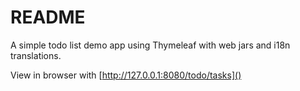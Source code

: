 README
===

A simple todo list demo app using Thymeleaf with web jars and i18n translations.

View in browser with [http://127.0.0.1:8080/todo/tasks]()

